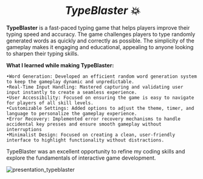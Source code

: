 # <h1 align="center"><strong><em>TypeBlaster 💥</em></strong></h1>

**TypeBlaster** is a fast-paced typing game that helps players improve their typing speed and accuracy. The game challenges players to type randomly generated words as quickly and correctly as possible. The simplicity of the gameplay makes it engaging and educational, appealing to anyone looking to sharpen their typing skills.

**What I learned while making TypeBlaster:**

    •Word Generation: Developed an efficient random word generation system to keep the gameplay dynamic and unpredictable.
    •Real-Time Input Handling: Mastered capturing and validating user input instantly to create a seamless experience.
    •User Accessibility: Focused on ensuring the game is easy to navigate for players of all skill levels.
    •Customizable Settings: Added options to adjust the theme, timer, and language to personalize the gameplay experience.
    •Error Recovery: Implemented error recovery mechanisms to handle accidental key presses and ensure smooth gameplay without interruptions
    •Minimalist Design: Focused on creating a clean, user-friendly interface to highlight functionality without distractions.
    
TypeBlaster was an excellent opportunity to refine my coding skills and explore the fundamentals of interactive game development.

![presentation_typeblaster](https://github.com/user-attachments/assets/7e761f9d-dce5-44c4-a700-bb28a19b5447)

